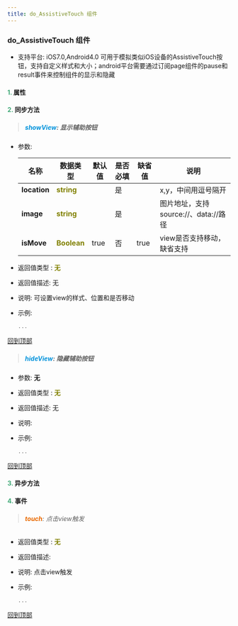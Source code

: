 ```yaml
---
title: do_AssistiveTouch 组件
---
```


### do_AssistiveTouch 组件

* 支持平台: iOS7.0,Android4.0
可用于模拟类似iOS设备的AssistiveTouch按钮，支持自定义样式和大小；android平台需要通过订阅page组件的pause和result事件来控制组件的显示和隐藏

#### <font color ='#40A977'>**1.**</font> 属性

#### <font color ='#40A977'>**2.**</font> 同步方法

>##### <font color ='#0092db'>**showView**</font>: 显示辅助按钮

- 参数:

  名称 | 数据类型 |默认值|是否必填|缺省值|说明
  ---- |-------------  |----------|--------------|--------|------
  **location** |<font color ='#808000'>**string**</font> |  | 是||x,y，中间用逗号隔开
  **image** |<font color ='#808000'>**string**</font> |  | 是||图片地址，支持source://、data://路径
  **isMove** |<font color ='#808000'>**Boolean**</font> | true | 否|true|view是否支持移动，缺省支持
- 返回值类型 : <font color ='#808000'>**无**</font>
- 返回值描述: 无
- 说明: 可设置view的样式、位置和是否移动
- 示例:

  ```javascript
  ...

  ```

[回到顶部](#top)

>##### <font color ='#0092db'>**hideView**</font>: 隐藏辅助按钮

- 参数: **无**
- 返回值类型 : <font color ='#808000'>**无**</font>
- 返回值描述: 无
- 说明: 
- 示例:

  ```javascript
  ...

  ```

[回到顶部](#top)

#### <font color ='#40A977'>**3.**</font> 异步方法


#### <font color ='#40A977'>**4.**</font> 事件

>###### <font color ='#e96900'>**touch**</font>: 点击view触发

- 返回值类型 : <font color ='#808000'>**无**</font>
- 返回值描述: 
- 说明: 点击view触发
- 示例:

  ```javascript
  ...

  ```

[回到顶部](#top)


